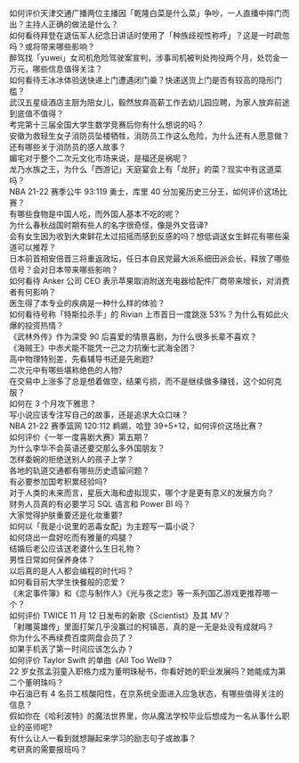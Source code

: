 如何评价天津交通广播两位主播因「乾隆白菜是什么菜」争吵，一人直播中摔门而出？主持人正确的做法是什么？  
如何看待拜登在退伍军人纪念日讲话时使用了「种族歧视性称呼」？这是一时疏忽吗？或将带来哪些影响？  
醉驾找「yuwei」女司机危险驾驶案宣判，涉事司机被判处拘役两个月，处罚金一万元，哪些信息值得关注？  
如何看待王冰冰体验送快递上门遭遇闭门羹？快递送货上门是否有较高的隐形门槛？  
武汉五星级酒店主厨为陪女儿，毅然放弃高薪工作去幼儿园应聘，为家人放弃前途到底值不值得？  
考完第十三届全国大学生数学竞赛后你有什么想说的吗？  
安徽为救轻生女子消防员坠楼牺牲，消防员工作这么危险，为什么还有人愿意做？还有哪些关于消防员的感人故事？  
媚宅对于整个二次元文化市场来说，是福还是祸呢？  
龙乃水族之王，为什么「西游记」天庭宴会上有「龙肝」的菜？现实中有这道菜吗？  
NBA 21-22 赛季公牛 93:119 勇士，库里 40 分加冕历史三分王，如何评价这场比赛？  
有哪些食物是中国人吃，而外国人基本不吃的呢？  
为什么春秋战国时期有些人的名字很奇怪，像是外文音译?  
会有女生因为收到大束鲜花太过招摇而感到反感的吗？想低调送女生鲜花有哪些渠道可以推荐？  
日本前首相安倍晋三将重返政坛，任日本自民党最大派系细田派会长，释放了哪些信号？会对日本带来哪些影响？  
如何看待 Anker 公司 CEO 表示苹果取消附送充电器给配件厂商带来增长，对消费者有何影响？  
医生得了本专业的疾病是一种什么样的体验？  
如何看待号称「特斯拉杀手」的 Rivian 上市首日一度跳涨 53%？为什么有如此火爆的投资热情？  
《武林外传》作为深受 90 后喜爱的情景喜剧，为什么很多长辈不喜欢？  
《海贼王》中赤犬能不能凭一己之力抗衡七武海全团？  
高中物理特别差，先看辅导书还是先刷题?  
二次元中有哪些堪称绝色的人物?  
在交易中上涨多了总是想着做空，结果亏损，而不是继续做多赚钱，这个如何克服？  
如何在 3 个月攻下雅思？  
写小说应该专注写自己的故事，还是追求大众口味？  
NBA 21-22 赛季篮网 120:112 鹈鹕，哈登 39+5+12，如何评价这场比赛？  
如何评价《一年一度喜剧大赛》第五期？  
为什么李华不会英语还要交那么多外国朋友？  
怎样委婉的拒绝送别人的孩子上学？  
各地的轨道交通都有哪些历史遗留问题？  
有必要参加国考积累经验吗?  
对于人类的未来而言，星辰大海和虚拟现实，哪个才是更有意义的发展方向？  
财务人员真的有必要学习 SQL 语言和 Power BI 吗？  
大家觉得护肤重要还是化妆重要?  
如何以「我是小说里的恶毒女配」为主题写一篇小说？  
如何烧出一盘好吃而有雅量的鸡腿？  
结婚后老公应该送老婆什么生日礼物？  
男性日常如何保养身体？  
以后真的是人人都会编程的时代吗？  
如何看目前大学生快餐般的恋爱？  
《未定事件簿》和《恋与制作人》《光与夜之恋》等一系列国乙游戏更推荐哪一个？  
如何评价 TWICE 11 月 12 日发布的新歌《Scientist》及其 MV？  
「射雕英雄传」里面打架几乎没赢过的柯镇恶，真的是一无是处没有成就吗？  
你为什么不再续费百度网盘会员了？  
如果手机丢了第一时间应该怎么办？  
如何评价 Taylor Swift 的单曲《All Too Well》？  
22 岁女孩孟羽童入职格力成为董明珠秘书，你看好她的职业发展吗？她能成为第二个董明珠吗？  
中石油已有 4 名员工核酸阳性，在京系统全面进入应急状态，有哪些值得关注的信息？  
假如你在《哈利波特》的魔法世界里，你从魔法学校毕业后想成为一名从事什么职业的巫师呢?  
有什么让人一看到就想蹦起来学习的励志句子或故事？  
考研真的需要报班吗？  
